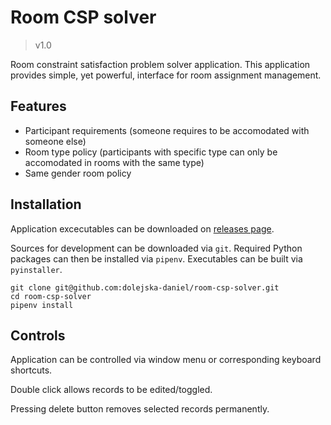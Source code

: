 # Room CSP solver
> v1.0

Room constraint satisfaction problem solver application.
This application provides simple, yet powerful, interface for room assignment management.

## Features
- Participant requirements (someone requires to be accomodated with someone else)
- Room type policy (participants with specific type can only be accomodated in rooms with the same type)
- Same gender room policy 

## Installation
Application excecutables can be downloaded on [releases page](https://github.com/dolejska-daniel/room-csp-solver/releases).

Sources for development can be downloaded via `git`.
Required Python packages can then be installed via `pipenv`.
Executables can be built via `pyinstaller`.
```shell script
git clone git@github.com:dolejska-daniel/room-csp-solver.git
cd room-csp-solver
pipenv install
```

## Controls
Application can be controlled via window menu or corresponding keyboard shortcuts.

Double click allows records to be edited/toggled.

Pressing delete button removes selected records permanently.
